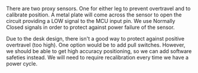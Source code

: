 There are two proxy sensors.  One for either leg to prevent overtravel and to calibrate position.  A metal plate will come across the sensor to open the circuit providing a LOW signal to the MCU input pin.  We use Normally Closed signals in order to protect against power failure of the sensor.



Due to the desk design, there isn't a good way to protect against positive overtravel (too high).  One option would be to add pull switches.  However, we should be able to get high accuracy positioning, so we can add software safeties instead.  We will need to require recalibration every time we have a power cycle.